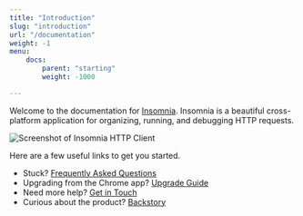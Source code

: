 ```yaml
---
title: "Introduction"
slug: "introduction"
url: "/documentation"
weight: -1
menu:
    docs:
        parent: "starting"
        weight: -1000

---
```


Welcome to the documentation for [Insomnia](http://insomnia.rest).
Insomnia is a beautiful cross-platform application for organizing, running, and
debugging HTTP requests.

![Screenshot of Insomnia HTTP Client](/images/docs/promo.png)

Here are a few useful links to get you started.

- Stuck? [Frequently Asked Questions](/documentation/faq)
- Upgrading from the Chrome app? 
  [Upgrade Guide](/documentation/migrate-from-chrome) 
- Need more help? [Get in Touch](/documentation/support-and-feedback)
- Curious about the product? [Backstory](/documentation/backstory)

